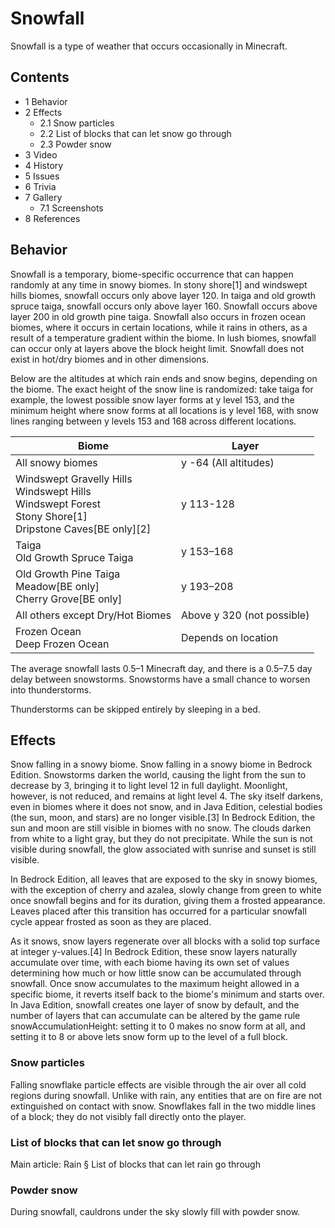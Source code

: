 # Snowfall
Snowfall is a type of weather that occurs occasionally in Minecraft.

## Contents
- 1 Behavior
- 2 Effects
	- 2.1 Snow particles
	- 2.2 List of blocks that can let snow go through
	- 2.3 Powder snow
- 3 Video
- 4 History
- 5 Issues
- 6 Trivia
- 7 Gallery
	- 7.1 Screenshots
- 8 References

## Behavior
Snowfall is a temporary, biome-specific occurrence that can happen randomly at any time in snowy biomes. In stony shore[1] and windswept hills biomes, snowfall occurs only above layer 120. In taiga and old growth spruce taiga, snowfall occurs only above layer 160. Snowfall occurs above layer 200 in old growth pine taiga. Snowfall also occurs in frozen ocean biomes, where it occurs in certain locations, while it rains in others, as a result of a temperature gradient within the biome. In lush biomes, snowfall can occur only at layers above the block height limit. Snowfall does not exist in hot/dry biomes and in other dimensions.

Below are the altitudes at which rain ends and snow begins, depending on the biome. The exact height of the snow line is randomized: take taiga for example, the lowest possible snow layer forms at y level 153, and the minimum height where snow forms at all locations is y level 168, with snow lines ranging between y levels 153 and 168 across different locations.

| Biome                                                                                                                       | Layer                      |
|-----------------------------------------------------------------------------------------------------------------------------|----------------------------|
| All snowy biomes<br/>                                                                                                       | y -64 (All altitudes)      |
| Windswept Gravelly Hills<br/>Windswept Hills<br/>Windswept Forest<br/>Stony Shore[1]<br/>Dripstone Caves‌[BE  only][2]<br/> | y 113-128                  |
| Taiga<br/>Old Growth Spruce Taiga<br/>                                                                                      | y 153–168                  |
| Old Growth Pine Taiga<br/>Meadow‌[BE  only]<br/>Cherry Grove‌[BE  only]<br/>                                                | y 193–208                  |
| All others except Dry/Hot Biomes<br/>                                                                                       | Above y 320 (not possible) |
| Frozen Ocean<br/>Deep Frozen Ocean<br/>                                                                                     | Depends on location        |

The average snowfall lasts 0.5–1 Minecraft day, and there is a 0.5–7.5 day delay between snowstorms. Snowstorms have a small chance to worsen into thunderstorms.

Thunderstorms can be skipped entirely by sleeping in a bed.

## Effects
Snow falling in a snowy biome.
Snow falling in a snowy biome in Bedrock Edition.
Snowstorms darken the world, causing the light from the sun to decrease by 3, bringing it to light level 12 in full daylight. Moonlight, however, is not reduced, and remains at light level 4. The sky itself darkens, even in biomes where it does not snow, and in Java Edition, celestial bodies (the sun, moon, and stars) are no longer visible.[3] In Bedrock Edition, the sun and moon are still visible in biomes with no snow. The clouds darken from white to a light gray, but they do not precipitate. While the sun is not visible during snowfall, the glow associated with sunrise and sunset is still visible.

In Bedrock Edition, all leaves that are exposed to the sky in snowy biomes, with the exception of cherry and azalea, slowly change from green to white once snowfall begins and for its duration, giving them a frosted appearance. Leaves placed after this transition has occurred for a particular snowfall cycle appear frosted as soon as they are placed.

As it snows, snow layers regenerate over all blocks with a solid top surface at integer y-values.[4] In Bedrock Edition, these snow layers naturally accumulate over time, with each biome having its own set of values determining how much or how little snow can be accumulated through snowfall. Once snow accumulates to the maximum height allowed in a specific biome, it reverts itself back to the biome's minimum and starts over. In Java Edition, snowfall creates one layer of snow by default, and the number of layers that can accumulate can be altered by the game rule snowAccumulationHeight: setting it to 0 makes no snow form at all, and setting it to 8 or above lets snow form up to the level of a full block.

### Snow particles
Falling snowflake particle effects are visible through the air over all cold regions during snowfall. Unlike with rain, any entities that are on fire are not extinguished on contact with snow. Snowflakes fall in the two middle lines of a block; they do not visibly fall directly onto the player.

### List of blocks that can let snow go through
Main article: Rain § List of blocks that can let rain go through
### Powder snow
During snowfall, cauldrons under the sky slowly fill with powder snow.


